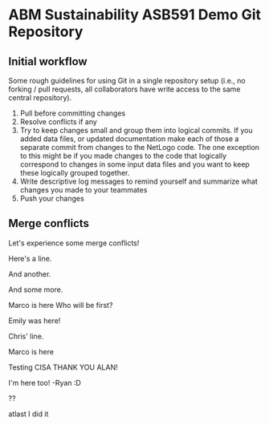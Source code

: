 # ABM Sustainability ASB591 Demo Git Repository

## Initial workflow
Some rough guidelines for using Git in a single repository setup (i.e., no forking / pull requests, all collaborators
have write access to the same central repository).

1. Pull before committing changes
2. Resolve conflicts if any
3. Try to keep changes small and group them into logical commits. If you added data files, or updated documentation make each of those a separate commit from changes to the NetLogo code. The one exception to this might be if you made changes to the code that logically correspond to changes in some input data files and you want to keep these logically grouped together.
4. Write descriptive log messages to remind yourself and summarize what changes you made to your teammates
5. Push your changes


## Merge conflicts

Let's experience some merge conflicts!

Here's a line.

And another.

And some more.

Marco is here
Who will be first?

Emily was here!

Chris' line.

Marco is here

Testing CISA THANK YOU ALAN!

I'm here too! -Ryan :D

??

atlast I did it
